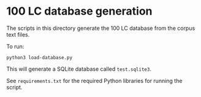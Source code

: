 # 100 LC database generation

The scripts in this directory generate the 100 LC database from the corpus text files.

To run:

`python3 load-database.py`

This will generate a SQLite database called `test.sqlite3`.

See `requirements.txt` for the required Python libraries for running the script.
